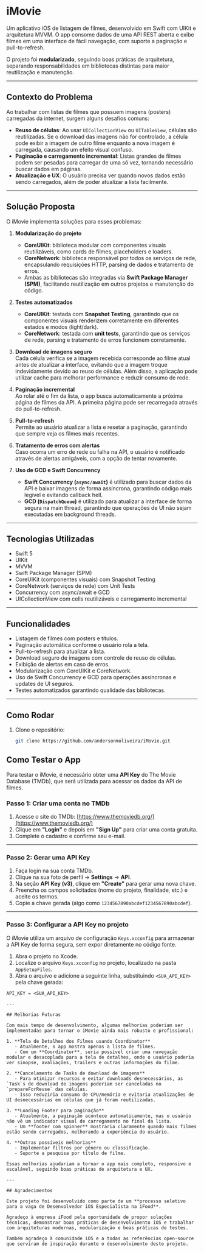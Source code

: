 # iMovie

Um aplicativo iOS de listagem de filmes, desenvolvido em Swift com UIKit e arquitetura MVVM. O app consome dados de uma API REST aberta e exibe filmes em uma interface de fácil navegação, com suporte a paginação e pull-to-refresh.

O projeto foi **modularizado**, seguindo boas práticas de arquitetura, separando responsabilidades em bibliotecas distintas para maior reutilização e manutenção.

---

## Contexto do Problema

Ao trabalhar com listas de filmes que possuem imagens (posters) carregadas da internet, surgem alguns desafios comuns:

- **Reuso de células**: Ao usar `UICollectionView` ou `UITableView`, células são reutilizadas. Se o download das imagens não for controlado, a célula pode exibir a imagem de outro filme enquanto a nova imagem é carregada, causando um efeito visual confuso.
- **Paginação e carregamento incremental**: Listas grandes de filmes podem ser pesadas para carregar de uma só vez, tornando necessário buscar dados em páginas.
- **Atualização e UX**: O usuário precisa ver quando novos dados estão sendo carregados, além de poder atualizar a lista facilmente.

---

## Solução Proposta

O iMovie implementa soluções para esses problemas:

1. **Modularização do projeto**  
   - **CoreUIKit**: biblioteca modular com componentes visuais reutilizáveis, como cards de filmes, placeholders e loaders.  
   - **CoreNetwork**: biblioteca responsável por todos os serviços de rede, encapsulando requisições HTTP, parsing de dados e tratamento de erros.  
   - Ambas as bibliotecas são integradas via **Swift Package Manager (SPM)**, facilitando reutilização em outros projetos e manutenção do código.

2. **Testes automatizados**  
   - **CoreUIKit**: testada com **Snapshot Testing**, garantindo que os componentes visuais renderizem corretamente em diferentes estados e modos (light/dark).  
   - **CoreNetwork**: testada com **unit tests**, garantindo que os serviços de rede, parsing e tratamento de erros funcionem corretamente.

3. **Download de imagens seguro**  
   Cada célula verifica se a imagem recebida corresponde ao filme atual antes de atualizar a interface, evitando que a imagem troque indevidamente devido ao reuso de células. Além disso, a aplicação pode utilizar cache para melhorar performance e reduzir consumo de rede.

4. **Paginação incremental**  
   Ao rolar até o fim da lista, o app busca automaticamente a próxima página de filmes da API. A primeira página pode ser recarregada através do pull-to-refresh.

5. **Pull-to-refresh**  
   Permite ao usuário atualizar a lista e resetar a paginação, garantindo que sempre veja os filmes mais recentes.

6. **Tratamento de erros com alertas**  
   Caso ocorra um erro de rede ou falha na API, o usuário é notificado através de alertas amigáveis, com a opção de tentar novamente.

7. **Uso de GCD e Swift Concurrency**  
   - **Swift Concurrency (`async/await`)** é utilizado para buscar dados da API e baixar imagens de forma assíncrona, garantindo código mais legível e evitando callback hell.  
   - **GCD (`DispatchQueue`)** é utilizado para atualizar a interface de forma segura na main thread, garantindo que operações de UI não sejam executadas em background threads.

---

## Tecnologias Utilizadas

- Swift 5
- UIKit
- MVVM
- Swift Package Manager (SPM)
- CoreUIKit (componentes visuais) com Snapshot Testing
- CoreNetwork (serviços de rede) com Unit Tests
- Concurrency com async/await e GCD
- UICollectionView com cells reutilizáveis e carregamento incremental

---

## Funcionalidades

- Listagem de filmes com posters e títulos.
- Paginação automática conforme o usuário rola a tela.
- Pull-to-refresh para atualizar a lista.
- Download seguro de imagens com controle de reuso de células.
- Exibição de alertas em caso de erros.
- Modularização com CoreUIKit e CoreNetwork.
- Uso de Swift Concurrency e GCD para operações assíncronas e updates de UI seguros.
- Testes automatizados garantindo qualidade das bibliotecas.

---

## Como Rodar

1. Clone o repositório:
   ```bash
   git clone https://github.com/andersonmoliveira/iMovie.git

## Como Testar o App

Para testar o iMovie, é necessário obter uma **API Key** do The Movie Database (TMDb), que será utilizada para acessar os dados da API de filmes.

### Passo 1: Criar uma conta no TMDb

1. Acesse o site do TMDb: [https://www.themoviedb.org/](https://www.themoviedb.org/)
2. Clique em **"Login"** e depois em **"Sign Up"** para criar uma conta gratuita.
3. Complete o cadastro e confirme seu e-mail.

---

### Passo 2: Gerar uma API Key

1. Faça login na sua conta TMDb.
2. Clique na sua foto de perfil → **Settings** → **API**.
3. Na seção **API Key (v3)**, clique em **"Create"** para gerar uma nova chave.
4. Preencha os campos solicitados (nome do projeto, finalidade, etc.) e aceite os termos.
5. Copie a chave gerada (algo como `1234567890abcdef1234567890abcdef`).

---

### Passo 3: Configurar a API Key no projeto

O iMovie utiliza um arquivo de configuração `Keys.xcconfig` para armazenar a API Key de forma segura, sem expor diretamente no código fonte.

1. Abra o projeto no Xcode.
2. Localize o arquivo `Keys.xcconfig` no projeto, localizado na pasta `AppSetupFiles`.
3. Abra o arquivo e adicione a seguinte linha, substituindo `<SUA_API_KEY>` pela chave gerada:

```text
API_KEY = <SUA_API_KEY>

---

## Melhorias Futuras

Com mais tempo de desenvolvimento, algumas melhorias poderiam ser implementadas para tornar o iMovie ainda mais robusto e profissional:

1. **Tela de Detalhes dos Filmes usando Coordinator**  
   - Atualmente, o app mostra apenas a lista de filmes.  
   - Com um **Coordinator**, seria possível criar uma navegação modular e desacoplada para a tela de detalhes, onde o usuário poderia ver sinopse, avaliações, trailers e outras informações do filme.

2. **Cancelamento de Tasks de download de imagens**  
   - Para otimizar recursos e evitar downloads desnecessários, as `Task`s de download de imagens poderiam ser canceladas no `prepareForReuse` das células.  
   - Isso reduziria consumo de CPU/memória e evitaria atualizações de UI desnecessárias em células que já foram reutilizadas.

3. **Loading Footer para paginação**  
   - Atualmente, a paginação acontece automaticamente, mas o usuário não vê um indicador visual de carregamento no final da lista.  
   - Um **footer com spinner** mostraria claramente quando mais filmes estão sendo carregados, melhorando a experiência do usuário.

4. **Outras possíveis melhorias**  
   - Implementar filtros por gênero ou classificação.  
   - Suporte a pesquisa por título de filme.

Essas melhorias ajudariam a tornar o app mais completo, responsivo e escalável, seguindo boas práticas de arquitetura e UX.

---

## Agradecimentos

Este projeto foi desenvolvido como parte de um **processo seletivo para a vaga de Desenvolvedor iOS Especialista na iFood**.  

Agradeço à empresa iFood pela oportunidade de propor soluções técnicas, demonstrar boas práticas de desenvolvimento iOS e trabalhar com arquiteturas modernas, modularização e boas práticas de testes.  

Também agradeço à comunidade iOS e a todas as referências open-source que serviram de inspiração durante o desenvolvimento deste projeto.

